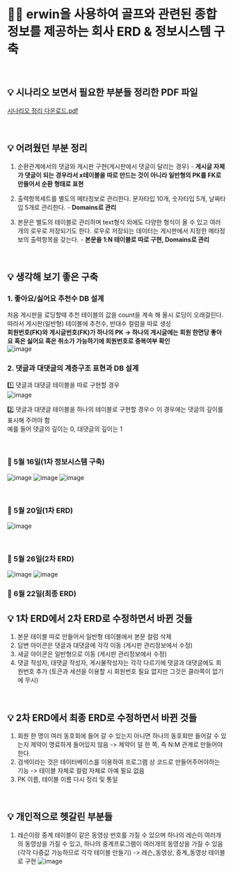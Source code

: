 
# 🏌️‍♂️ erwin을 사용하여 골프와 관련된 종합 정보를 제공하는 회사 ERD &amp; 정보시스템 구축

<br>

## 💡 시나리오 보면서 필요한 부분들 정리한 PDF 파일
[시나리오 정리 다운로드.pdf](https://github.com/seeheee/GolfERD/files/6602582/default.pdf)

<br>

## 💡 어려웠던 부분 정리

1. 순환관계에서의 댓글와 게시판 구현(게시판에서 댓글이 달리는 경우) - **게시글 자체가 댓글이 되는 경우라서 x테이블을 따로 만드는 것이 아니라 일반형의 PK를 FK로 만들어서 순환 형태로 표현**

2. 출력항목세트를 별도의 메타정보로 관리한다. 문자타입 10개, 숫자타입 5개, 날짜타입 5개로 관리한다. - **Domains로 관리**

3. 본문은 별도의 테이블로 관리하며 text형식 외에도 다양한 형식이 올 수 있고 여러 개의 로우로 저장되기도 한다. 로우로 저장되는 데이터는 게시판에서 지정한 메타정보의 출력항목을 갖는다. - **본문을 1:N 테이블로 따로 구현, Domains로 관리**

<br>

## 💡 생각해 보기 좋은 구축

### **1. 좋아요/싫어요 추천수 DB 설계**<br>
처음 게시판을 로딩할때 추천 테이블의 값을 count을 계속 해 올시 로딩이 오래걸린다.<br> 따라서 게시판(일반형) 테이블에 추천수, 반대수 컬럼을 따로 생성<br>
**회원번호(FK)와 게시글번호(FK)가 하나의 PK -> 하나의 게시글에는 회원 한면당 좋아요 혹은 싫어요 혹은 취소가 가능하기에 회원번호로 중복여부 확인**<br>
![image](https://user-images.githubusercontent.com/53335160/119469293-2ccd9200-bd82-11eb-8db3-eba8a59652fc.png)

### **2. 댓글과 대댓글의 계층구조 표현과 DB 설계**<br>
1️⃣ 댓글과 대댓글 테이블을 따로 구현할 경우<br>
![image](https://user-images.githubusercontent.com/53335160/119774418-1bf55b80-befd-11eb-8d15-5315d1c2b22e.png)


2️⃣ 댓글과 대댓글 테이블을 하나의 테이블로 구현할 경우ㅇ
이 경우에는 댓글의 깊이를 표시해 주어야 함<br>
예를 들어 댓글의 깊이는 0, 대댓글의 깊이는 1<br>

<br>

### 👀 5월 16일(1차 정보시스템 구축)

![image](https://user-images.githubusercontent.com/53335160/118454371-4132de80-b733-11eb-88b8-8d0049487f13.png)
![image](https://user-images.githubusercontent.com/53335160/118454484-61fb3400-b733-11eb-8455-6cf365f4eca4.png)
![image](https://user-images.githubusercontent.com/53335160/118454609-86efa700-b733-11eb-955d-83a70b138bb0.png)

<br>

### 👀 5월 20일(1차 ERD)
![image](https://user-images.githubusercontent.com/53335160/118842050-cff65580-b903-11eb-8cfb-eae6be7f2c7a.png)

<br>

### 👀 5월 26일(2차 ERD)
![image](https://user-images.githubusercontent.com/53335160/119774292-e9e3f980-befc-11eb-9ffa-aa532d3b4ccf.png)
![image](https://user-images.githubusercontent.com/53335160/119774511-3c251a80-befd-11eb-8d39-c5b00a61be54.png)


### 👀 6월 22일(최종 ERD)


## 💡 1차 ERD에서 2차 ERD로 수정하면서 바뀐 것들
1. 본문 테이블 따로 만들어서 일반형 테이블에서 본문 컬럼 삭제
2. 답변 아이콘은 댓글과 대댓글에 각각 이동 (게시판 관리정보에서 수정)
3. 새글 아이콘은 일반형으로 이동 (게시판 관리정보에서 수정)
4. 댓글 작성자, 대댓글 작성자,  게시물작성자는 각각 다르기에 댓글과 대댓글에도 회원번호 추가 (토큰과 세션을 이용할 시 회원번호 필요 없지만 그것은 클라쪽이 없기에 무시)

<br>

## 💡 2차 ERD에서 최종 ERD로 수정하면서 바뀐 것들
1. 회원 한 명이 여러 동호회에 들어 갈 수 있는지 아니면 하나의 동호회만 들어갈 수 있는지 제약이 명료하게 들어있지 않음 -> 제약이 덜 한 쪽, 즉 N:M 관계로 만들어야 한다.
2. 검색이라는 것은 테이터베이스를 이용하여 프로그램 상 코드로 만들어주어야하는 기능 -> 테이블 자체로 컬럼 자체로 아예 필요 없음
4. PK 이름, 테이블 이름 다시 정리 및 통일

<br>

## 💡 개인적으로 헷갈린 부분들
1. 레슨이랑 중계 테이블이 같은 동영상 번호를 가질 수 있으며 하나의 레슨이 여러개의 동영상을 가질 수 있고, 하나의 중계프로그램이 여러개의 동영상을 가질 수 있음(각각 다중값 가능하므로 각각 테이블 만들기) -> 레슨_동영상, 중계_동영상 테이블로 구현
![image](https://user-images.githubusercontent.com/53335160/119985420-94434600-bffd-11eb-9241-455343f2057f.png)

